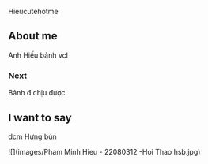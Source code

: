 Hieucutehotme

## About me
Anh Hiếu bảnh vcl
### Next
Bảnh đ chịu được
## I want to say
dcm Hưng bún




![](images/Pham Minh Hieu - 22080312 -Hoi Thao hsb.jpg)
